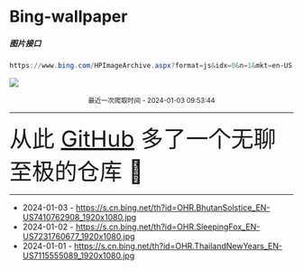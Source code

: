 # Bing-wallpaper

##### 图片接口

```powershell
https://www.bing.com/HPImageArchive.aspx?format=js&idx=0&n=1&mkt=en-US
```

 ![](https://s.cn.bing.net/th?id=OHR.BhutanSolstice_EN-US7410762908_1920x1080.jpg)

<p align='center' >
    <small>
        最近一次爬取时间 - 2024-01-03 09:53:44
    </small>
    <br>
    <hr>
    <font size=7>
        <small>
           从此 <a href='https://github.com/'>GitHub</a> 多了一个无聊至极的仓库  🍳
        </small>
    </font>
    <hr>
</p>


- 2024-01-03 - https://s.cn.bing.net/th?id=OHR.BhutanSolstice_EN-US7410762908_1920x1080.jpg 
- 2024-01-02 - https://s.cn.bing.net/th?id=OHR.SleepingFox_EN-US7231760677_1920x1080.jpg 
- 2024-01-01 - https://s.cn.bing.net/th?id=OHR.ThailandNewYears_EN-US7115555089_1920x1080.jpg 

